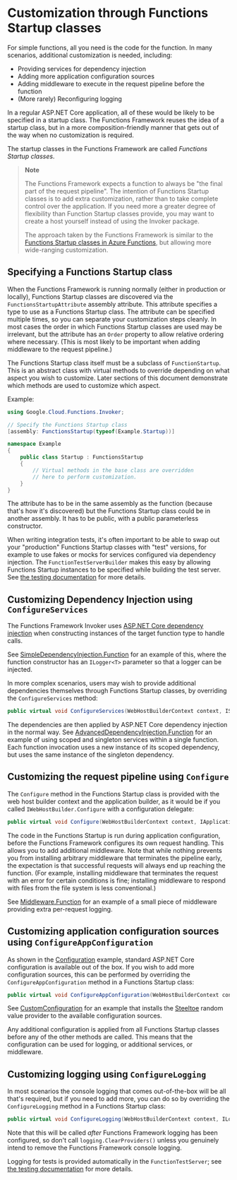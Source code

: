 # Customization through Functions Startup classes

For simple functions, all you need is the code for the function. In
many scenarios, additional customization is needed, including:

- Providing services for dependency injection
- Adding more application configuration sources
- Adding middleware to execute in the request pipeline before the
  function
- (More rarely) Reconfiguring logging

In a regular ASP.NET Core application, all of these would be likely
to be specified in a startup class. The Functions Framework reuses
the idea of a startup class, but in a more composition-friendly
manner that gets out of the way when no customization is required.

The startup classes in the Functions Framework are called *Functions
Startup classes*.

> **Note**
>
> The Functions Framework expects a function to always be "the final
> part of the request pipeline". The intention of Functions Startup
> classes is to add extra customization, rather than to take
> complete control over the application. If you need more a greater
> degree of flexibility than Function Startup classes provide,
> you may want to create a host yourself instead of using the Invoker
> package.
>
> The approach taken by the Functions Framework is similar to the
> [Functions Startup classes in Azure
> Functions](https://docs.microsoft.com/en-us/azure/azure-functions/functions-dotnet-dependency-injection),
> but allowing more wide-ranging customization.

## Specifying a Functions Startup class

When the Functions Framework is running normally (either in
production or locally), Functions Startup classes are discovered via
the `FunctionsStartupAttribute` assembly attribute. This attribute
specifies a type to use as a Functions Startup class. The attribute
can be specified multiple times, so you can separate your
customization steps cleanly. In most cases the order in which
Functions Startup classes are used may be irrelevant, but the
attribute has an `Order` property to allow relative ordering where
necessary. (This is most likely to be important when adding
middleware to the request pipeline.)

The Functions Startup class itself must be a subclass of
`FunctionStartup`. This is an abstract class with virtual methods to
override depending on what aspect you wish to customize. Later
sections of this document demonstrate which methods are used to
customize which aspect.

Example:

```csharp
using Google.Cloud.Functions.Invoker;

// Specify the Functions Startup class
[assembly: FunctionsStartup(typeof(Example.Startup))]

namespace Example
{
    public class Startup : FunctionsStartup
    {
        // Virtual methods in the base class are overridden
        // here to perform customization.
    }
}
```

The attribute has to be in the same assembly as the function
(because that's how it's discovered) but the Functions Startup class
could be in another assembly. It has to be public, with a public
parameterless constructor.

When writing integration tests, it's often important to be able to
swap out your "production" Functions Startup classes with "test"
versions, for example to use fakes or mocks for services configured
via dependency injection. The `FunctionTestServerBuilder` makes this
easy by allowing Functions Startup instances to be specified while
building the test server. See [the testing
documentation](testing.md) for more details.

## Customizing Dependency Injection using `ConfigureServices`

The Functions Framework Invoker uses [ASP.NET Core dependency
injection](https://docs.microsoft.com/en-us/aspnet/core/fundamentals/dependency-injection)
when constructing instances of the target function type to handle
calls.

See [SimpleDependencyInjection.Function](../examples/Google.Cloud.Functions.Examples.SimpleDependencyInjection/Function.cs)
for an example of this, where the function constructor has an
`ILogger<T>` parameter so that a logger can be injected.

In more complex scenarios, users may wish to provide additional
dependencies themselves through Functions Startup classes, by
overriding the `ConfigureServices` method:

```csharp
public virtual void ConfigureServices(WebHostBuilderContext context, IServiceCollection services)
```

The dependencies are then applied by ASP.NET Core dependency
injection in the normal way. See
[AdvancedDependencyInjection.Function](../examples/Google.Cloud.Functions.Examples.AdvancedDependencyInjection/Function.cs)
for an example of using scoped and singleton services within a single function. Each function invocation uses
a new instance of its scoped dependency, but uses the same instance of the singleton dependency.

## Customizing the request pipeline using `Configure`

The `Configure` method in the Functions Startup class is provided
with the web host builder context and the application builder, as it
would be if you called `IWebHostBuilder.Configure` with a
configuration delegate:

```csharp
public virtual void Configure(WebHostBuilderContext context, IApplicationBuilder app)
```

The code in the Functions Startup is run during application
configuration, before the Functions Framework configures its
own request handling. This allows you to add additional middleware.
Note that while nothing prevents you from installing arbitrary
middleware that terminates the pipeline early, the expectation is
that successful requests will always end up reaching the function.
(For example, installing middleware that terminates the request with
an error for certain conditions is fine; installing middleware to
respond with files from the file system is less conventional.)

See [Middleware.Function](../examples/Google.Cloud.Functions.Examples.Middleware/Function.cs)
for an example of a small piece of middleware providing extra per-request logging.

## Customizing application configuration sources using `ConfigureAppConfiguration`

As shown in the
[Configuration](../examples/Google.Cloud.Functions.Examples.Configuration)
example, standard ASP.NET Core configuration is available out of the
box. If you wish to add more configuration sources, this can be
performed by overriding the `ConfigureAppConfiguration` method in a Functions Startup class:

```csharp
public virtual void ConfigureAppConfiguration(WebHostBuilderContext context, IConfigurationBuilder configuration)
```

See [CustomConfiguration](../examples/Google.Cloud.Functions.Examplles.CustomConfiguration/Function.cs)
for an example that installs the [Steeltoe](https://steeltoe.io/)
random value provider to the available configuration sources.

Any additional configuration is applied from all Functions Startup
classes before any of the other methods are called. This means that
the configuration can be used for logging, or additional services,
or middleware.

## Customizing logging using `ConfigureLogging`

In most scenarios the console logging that comes out-of-the-box will
be all that's required, but if you need to add more, you can do so
by overriding the `ConfigureLogging` method in a Functions Startup
class:

```csharp
public virtual void ConfigureLogging(WebHostBuilderContext context, ILoggingBuilder logging)
```

Note that this will be called *after* Functions Framework logging
has been configured, so don't call `logging.ClearProviders()` unless
you genuinely intend to remove the Functions Framework console logging.

Logging for tests is provided automatically in the `FunctionTestServer`; see [the testing
documentation](testing.md) for more details.
